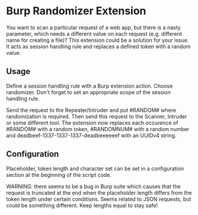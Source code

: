 # Burp Randomizer Extension

You want to scan a particular request of a web app, but there is a
nasty parameter, which needs a different value on each request
(e.g. different name for creating a file)? This extension could be a
solution for your issue. It acts as session handling rule and replaces
a defined token with a random value.

## Usage

Define a session handling rule with a Burp extension action. Choose
randomizer. Don't forget to set an appropriate scope of the session
handling rule.

Send the request to the Repeater/Intruder and put #RANDOM# where
randomization is required. Then send this request to the Scanner,
Intruder or some different tool. The extension now replaces each
occurence of #RANDOM# with a random token, #RANDOMNUM# with a random number
and deadbeef-1337-1337-1337-deadbeeeeeef with an UUIDv4 string.

## Configuration

Placeholder, token length and character set can be set in a
configuration section at the beginning of the script code.

WARNING: there seems to be a bug in Burp suite which causes that the
request is truncated at the end when the placeholder length differs
from the token length under certain conditions. Seems related to JSON
requests, but could be something different. Keep lengths equal to stay
safe!
